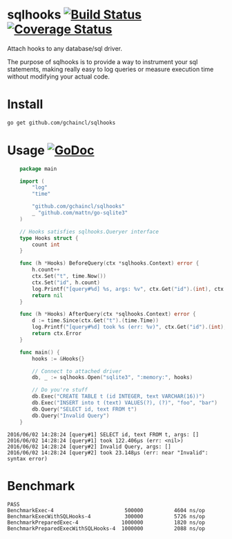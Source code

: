 # sqlhooks [![Build Status](https://travis-ci.org/gchaincl/sqlhooks.svg)](https://travis-ci.org/gchaincl/sqlhooks) [![Coverage Status](https://coveralls.io/repos/github/gchaincl/sqlhooks/badge.svg?branch=master)](https://coveralls.io/github/gchaincl/sqlhooks?branch=master)

Attach hooks to any database/sql driver.

The purpose of sqlhooks is to provide a way to instrument your sql statements, making really easy to log queries or measure execution time without modifying your actual code.

# Install
```bash
go get github.com/gchaincl/sqlhooks
```

# Usage [![GoDoc](https://godoc.org/github.com/gchaincl/dotsql?status.svg)](https://godoc.org/github.com/gchaincl/sqlhooks)
```go
	package main

	import (
		"log"
		"time"

		"github.com/gchaincl/sqlhooks"
		_ "github.com/mattn/go-sqlite3"
	)

	// Hooks satisfies sqlhooks.Queryer interface
	type Hooks struct {
		count int
	}

	func (h *Hooks) BeforeQuery(ctx *sqlhooks.Context) error {
		h.count++
		ctx.Set("t", time.Now())
		ctx.Set("id", h.count)
		log.Printf("[query#%d] %s, args: %v", ctx.Get("id").(int), ctx.Query, ctx.Args)
		return nil
	}

	func (h *Hooks) AfterQuery(ctx *sqlhooks.Context) error {
		d := time.Since(ctx.Get("t").(time.Time))
		log.Printf("[query#%d] took %s (err: %v)", ctx.Get("id").(int), d, ctx.Error)
		return ctx.Error
	}

	func main() {
		hooks := &Hooks{}

		// Connect to attached driver
		db, _ := sqlhooks.Open("sqlite3", ":memory:", hooks)

		// Do you're stuff
		db.Exec("CREATE TABLE t (id INTEGER, text VARCHAR(16))")
		db.Exec("INSERT into t (text) VALUES(?), (?)", "foo", "bar")
		db.Query("SELECT id, text FROM t")
		db.Query("Invalid Query")
	}

```

```
2016/06/02 14:28:24 [query#1] SELECT id, text FROM t, args: []
2016/06/02 14:28:24 [query#1] took 122.406µs (err: <nil>)
2016/06/02 14:28:24 [query#2] Invalid Query, args: []
2016/06/02 14:28:24 [query#2] took 23.148µs (err: near "Invalid": syntax error)
```

# Benchmark
```
PASS
BenchmarkExec-4                    	  500000	      4604 ns/op
BenchmarkExecWithSQLHooks-4        	  300000	      5726 ns/op
BenchmarkPreparedExec-4            	 1000000	      1820 ns/op
BenchmarkPreparedExecWithSQLHooks-4	 1000000	      2088 ns/op
```

